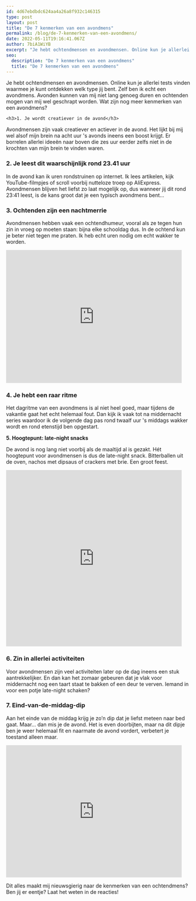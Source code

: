 ```yaml
---
id: 4d67ebdbdc624aa4a26a8f932c146315
type: post
layout: post
title: "De 7 kenmerken van een avondmens"
permalink: /blog/de-7-kenmerken-van-een-avondmens/
date: 2022-05-11T19:16:41.067Z
author: 7biA1WiYB
excerpt: "Je hebt ochtendmensen en avondmensen. Online kun je allerlei tests vinden waarmee je kunt ontdekken welk type jij bent. Zelf ben ik echt een avondmens. Avonden kunnen van mij niet lang genoeg duren en ochtenden mogen van mij wel geschrapt worden. Wat zijn nog meer kenmerken van een avondmens?  "
seo:
  description: "De 7 kenmerken van een avondmens"
  title: "De 7 kenmerken van een avondmens"
---
```

Je hebt ochtendmensen en avondmensen. Online kun je allerlei tests vinden waarmee je kunt ontdekken welk type jij bent. Zelf ben ik echt een avondmens. Avonden kunnen van mij niet lang genoeg duren en ochtenden mogen van mij wel geschrapt worden. Wat zijn nog meer kenmerken van een avondmens?  

    <h3>1. Je wordt creatiever in de avond</h3>
<p>Avondmensen zijn vaak creatiever en actiever in de avond. Het lijkt bij mij wel alsof mijn brein na acht uur 's avonds ineens een boost krijgt. Er borrelen allerlei ideeën naar boven die zes uur eerder zelfs niet in de krochten van mijn brein te vinden waren.</p>
<h3>2. Je leest dit waarschijnlijk rond 23.41 uur</h3>
<p>In de avond kan ik uren rondstruinen op internet. Ik lees artikelen, kijk YouTube-filmpjes of scroll voorbij nutteloze troep op AliExpress. Avondmensen blijven het liefst zo laat mogelijk op, dus wanneer jij dit rond 23:41 leest, is de kans groot dat je een typisch avondmens bent...</p>
<h3>3. Ochtenden zijn een nachtmerrie</h3>
<p>Avondmensen hebben vaak een ochtendhumeur, vooral als ze tegen hun zin in vroeg op moeten staan: bijna elke schooldag dus. In de ochtend kun je beter niet tegen me praten. Ik heb echt uren nodig om echt wakker te worden.</p>
<p><iframe allowfullscreen="" class="giphy-embed" frameborder="0" height="362" src="https://giphy.com/embed/600QaqOkDQnWo5Mau0" width="480"></iframe></p>
<h3>4. Je hebt een raar ritme</h3>
<p>Het dagritme van een avondmens is al niet heel goed, maar tijdens de vakantie gaat het echt helemaal fout. Dan kijk ik vaak tot na middernacht series waardoor ik de volgende dag pas rond twaalf uur 's middags wakker wordt en rond etenstijd ben opgestart.</p>
<p><strong>5. Hoogtepunt: late-night snacks </strong></p>
<p>De avond is nog lang niet voorbij als de maaltijd al is gezakt. Hét hoogtepunt voor avondmensen is dus de late-night snack. Bitterballen uit de oven, nachos met dipsaus of crackers met brie. Een groot feest.</p>
<p dir="ltr">
<iframe allowfullscreen="" class="giphy-embed" frameborder="0" height="480" src="https://giphy.com/embed/EDV30lQQ9VW5q" width="480"></iframe></p>
<h3>6. Zin in allerlei activiteiten</h3>
<p>Voor avondmensen zijn veel activiteiten later op de dag ineens een stuk aantrekkelijker. En dan kan het zomaar gebeuren dat je vlak voor middernacht nog een taart staat te bakken of een deur te verven. Iemand in voor een potje late-night schaken? </p>
<h3><strong>7. Eind-van-de-middag-dip</strong></h3>
<p>Aan het einde van de middag krijg je zo’n dip dat je liefst meteen naar bed gaat. Maar… dan mis je de avond. Het is even doorbijten, maar na dit dipje ben je weer helemaal fit en naarmate de avond vordert, verbetert je toestand alleen maar. </p>
<p dir="ltr">
<iframe allowfullscreen="" class="giphy-embed" frameborder="0" height="360" src="https://giphy.com/embed/12yfpcy8tymAj6" width="480"></iframe></p>
<p dir="ltr">Dit alles maakt mij nieuwsgierig naar de kenmerken van een ochtendmens? Ben jij er eentje? Laat het weten in de reacties!</p>  
